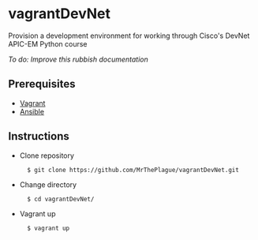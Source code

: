 # vagrantDevNet
Provision a development environment for working through Cisco's DevNet APIC-EM Python course

_To do: Improve this rubbish documentation_

## Prerequisites

* [Vagrant](https://vagrantup.com)
* [Ansible](https://ansible.com)

## Instructions

* Clone repository

        $ git clone https://github.com/MrThePlague/vagrantDevNet.git

* Change directory

        $ cd vagrantDevNet/

* Vagrant up

        $ vagrant up
